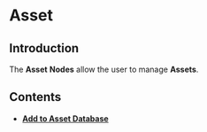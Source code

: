 # Asset

## Introduction

The **Asset** **Nodes** allow the user to manage **Assets**.

## Contents

* [**Add to Asset Database**](add-to-asset-database.md)